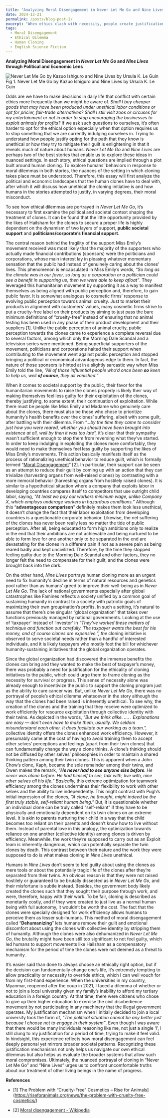 ```yaml
---
title: "Analyzing Moral Disengagement in Never Let Me Go and Nine Lives through Political and Economic Lens"
date: 2024-12-21
permalink: /posts/blog-post-2/
excerpt: "When ethics clash with necessity, people create justifications to ease their guilt. Through the lens of human cloning, Never Let Me Go and Nine Lives expose how moral disengagement shapes society."
tags:
  - Moral Disengagement
  - Ethical Dilemma
  - Human Cloning
  - English Science Fiction
---
```


**Analyzing Moral Disengagement in _Never Let Me Go_ and _Nine Lives_ through Political and Economic Lens**

![Never Let Me Go by Kazuo Ishiguro and Nine Lives by Ursula K. Le Guin](https://kyaw-yethu.github.io/images/blogs/blog2-fig1.png)
Fig 1. Never Let Me Go by Kazuo Ishiguro and Nine Lives by Ursula K. Le Guin

Odds are we have to make decisions in daily life that conflict with certain ethics more frequently than we might be aware of. _Shall I buy cheaper goods that may have been produced under unethical labor conditions or opt for pricier, fair-trade alternatives? Shall I still visit zoos or circuses for my entertainment or not in order to stop encouraging the businesses to exploit animals for profits?_ If we ask such questions to ourselves, it’s often harder to opt for the ethical option especially when that option requires us to stop something that we are currently indulging ourselves in. Trying to understand how people justify opting for the path that they know is unethical or how they try to mitigate their guilt is enlightening in that it reveals much of nature about humans. _Never Let Me Go_ and _Nine Lives_ are perhaps two of the best stories that enable us to explore these ideas in nuanced settings. In each story, ethical questions are implied through a plot built around human cloning. To explore humans’ behaviors in response to moral dilemmas in both stories, the nuances of the setting in which cloning takes place must be understood. Therefore, this essay will first analyze the political and economic landscapes that the human clones have to deal with, after which it will discuss how unethical the cloning initiative is and how humans in the stories attempted to justify, in varying degrees, their moral misconduct.

To see how ethical dilemmas are portrayed in _Never Let Me Go_, it’s necessary to first examine the political and societal context shaping the treatment of clones. It can be found that the little opportunity provided by the likes of Hailsham for the clones to secure a proper life is highly dependent on the dynamism of two layers of support, **public societal support** and **politicians/corporate’s financial support**.

The central reason behind the fragility of the support Miss Emily’s movement received was most likely that the majority of the supporters who actually made financial contributions (sponsors) were the politicians and corporations, whose main interest lay in pleasing whatever momentary sensation that the public had instead of genuinely caring about the clones’ lives. This phenomenon is encapsulated in Miss Emily’s words, _“So long as the climate was in our favor, so long as a corporation or a politician could see a benefit in supporting us, then we were able to keep afloat”_. They leveraged this humanitarian movement by supporting it as a way to manifest themselves as being aligned with public perception and, therefore, to gain public favor. It is somewhat analogous to cosmetic firms’ response to evolving public perception towards animal cruelty. Just to market their products in alignment with customers’ values, many cosmetic firms strive to put a cruelty-free label on their products by aiming to just pass the bare minimum definitions of “cruelty-free” instead of ensuring that no animal testing has been used in any phase of their product development and their suppliers \[1]. Unlike the public perception of animal cruelty, public perception towards the clones came to experience a complete reversal due to several factors, among which only the Morning Dale Scandal and a television series were mentioned. Being superficial supporters of the movement, politicians and corporations halted their support when contributing to the movement went against public perception and stopped bringing a political or economical advantageous edge to them. In fact, the nature of those sponsors is hinted at in a slightly sarcastic way when Miss Emily told the line, _“All of those influential people who’d once been_ **_so_** _keen to help us, well_ **_of course_**_, they all vanished.”_

When it comes to societal support by the public, their favor for the humanitarian movements to raise the clones properly is likely their way of making themselves feel less guilty for their exploitation of the clones, thereby justifying, to some extent, their continuation of exploitation. While there must be people like Miss Emily and Madame who genuinely care about the clones, there must also be those who chose to prioritize humanity’s health benefits over the clones’ suffering, albeit with some guilt, after battling with their dilemma. From _“…by the time they came to consider just how you were reared, whether you should have been brought into existence at all, well by then it was too late”,_ it’s clear that their sympathy wasn’t sufficient enough to stop them from reversing what they’ve started. In order to keep indulging in exploiting the clones more comfortably, they would need to make themselves feel less guilty by supporting the likes of Miss Emily’s movements. This action basically manifests itself as the process of rationalizing unethical behavior to reduce guilt, which is formally termed “[Moral Disengagement](https://en.wikipedia.org/wiki/Moral_disengagement)” \[2]. In particular, their support can be seen as an attempt to reduce their guilt by coming up with an action that they can trivialize (harvesting organs from well-raised clones) by contrasting with a more immoral behavior (harvesting organs from hostilely raised clones). It is similar to a hypothetical situation where a company that exploits labor in developing countries compares itself to competitors that use outright child labor, saying, _“At least we pay our workers minimum wage, unlike Company X, which employs underage workers in hazardous conditions.”_ Although this “**advantageous comparison**” definitely makes them look less unethical, it doesn’t change the fact that their labor exploitation from developing countries is a questionable corporate behavior. Likewise, the net suffering of the clones has never been really less no matter the tide of public perception. After all, being educated to form high ambitions only to realize in the end that their ambitions are not achievable and being nurtured to be able to form love for one another only to be separated in the end are devastating for the clones in a different pain if not as a severe pain as being reared badly and kept uncivilized. Therefore, by the time they stopped feeling guilty due to the Morning Dale Scandal and other factors, they no longer felt the need to compensate for their guilt, and the clones were brought back into the dark.

On the other hand, _Nine Lives_ portrays human cloning more as an urgent need to fix humanity's decline in terms of natural resources and genetics pool rather than as humans’ greed to improve their well-being as in _Never Let Me Go_. The lack of national governments especially after global catastrophes like Famines reflects a society unified by a common goal of sustaining humanity in contrast to a society with patriotic goals of maximizing their own group/nation’s profits. In such a setting, it’s natural to assume that there’s one singular “global organization” that takes over functions previously managed by national governments. Looking at the use of ‘taxpayer’ instead of ‘investor’ in _“They’ve worked these matters of technique and function out carefully. The taxpayer wants the best for his money, and of course clones are expensive.”, the_ cloning initiative is observed to serve societal needs rather than a handful of interested individuals, and it is likely taxpayers who mostly foot the bill for whichever humanity-sustaining initiatives that the global organization operates.

Since the global organization had discovered the immense benefits the clones can bring and they wanted to make the best of taxpayer’s money, there was probably a need for justification for the ethicality of cloning initiatives to the public, which could urge them to frame cloning as the necessity for survival or progress. This sense of necessity alone was already enough to incentivize the public to support the cloning program just as the ability to cure cancer was. But, unlike _Never Let Me Go_, there was no portrayal of people’s ethical dilemma whatsoever in the story although the way that the clones had been raised is inherently unethical. To see why, the creation of the clones and the training that they receive were optimized to work efficiently for resource exploitation through collective identity with their twins. As depicted in the words, _“But we think alike. …. . Explanations are easy — don’t even have to make them, usually. We seldom misunderstand each other. It does facilitate our working as a team.”,_ collective identity offers the clones enhanced work efficiency. However, it presumably came at the cost of having to avoid training them to accept other selves’ perceptions and feelings (apart from their twin clones) that can fundamentally change the way a clone thinks. A clone’s thinking should not be diffused by other selves’ philosophies in order to maintain a shared thinking pattern among their twin clones. This is apparent when a John Chow’s clone, Kaph, became the sole remainder among their twins, and Owen makes the remark, _“_**_He never had to see anyone else before_**_. He never was alone before. He had himself to see, talk with, live with, nine other selves all his life.” Basically,_ this extreme optimization for teamwork efficiency among the clones undermines their flexibility to work with other selves and the ability to live independently. This might contrast with Pugh’s initial impression of the clones, _“A clone, he thought, might indeed be the first truly stable, self-reliant human being.”_ But, it is questionable whether an individual clone can be truly called “self-reliant” if they have to be physically and emotionally dependent on its twin clones on an extreme level. It is akin to parents nurturing their child in a way that the child becomes too reliant on their parents and doesn’t know how to live without them. Instead of parental love in this analogy, the optimization towards reliance on one another (collective identity) among clones is driven by efficiency. Meanwhile, the work they’re supposed to carry out as an Exploit team is inherently dangerous, which can potentially separate the twin clones by death. This contrast between their nature and the work they were supposed to do is what makes cloning in _Nine Lives_ unethical.

Humans in _Nine Lives_ don’t seem to feel guilty about using the clones as mere tools or about the potentially tragic life of the clones after they’re separated from their twins. An obvious reason is that they were not raised hostilely or guaranteed to be brutally dissected as in _Never Let Me Go_, and their misfortune is subtle instead. Besides, the government body likely created the clones such that they sought their purpose through work, and were, therefore, happy with their work. To be fair, cloning is described as monetarily costly, and if they were created to just live as a normal human being with full autonomy, it wouldn’t be worth the cost. The fact that the clones were specially designed for work efficiency allows humans to perceive them as lesser sub-humans. This method of moral disengagement called “**Dehumanizing**” lets humans remove their guilt and emotional discomfort about using the clones with collective identity by stripping them of humanity. Although the clones were also dehumanized in _Never Let Me Go_, the brutality might have been still too significant to not feel guilty, which led humans to support movements like Hailsham as a compensatory mechanism for the period of time the clones were not deemed as a threat to humanity.

It’s easier said than done to always choose an ethically right option, but if the decision can fundamentally change one’s life, it’s extremely tempting to allow practicality or necessity to override ethics, which I can well vouch for from my first-hand experience. When the universities in my country, Myanmar, reopened after the coup in 2021, I faced a dilemma of whether or not to join a local university given my family’s inability to afford my tertiary education in a foreign country. At that time, there were citizens who chose to give up their higher education to exercise the civil disobedience movement by not participating in any machinery that the illegal government operates. My justification mechanism when I initially decided to join a local university took the form of, _“The political situation cannot be any better just because I choose not to engage in their system”_. Even though I was aware that there would be many individuals reasoning like me, not just a single ‘I’, I still clung to my justification for a period of time, trying to make it feel valid. In hindsight, this experience reflects how moral disengagement can feel deeply personal yet mirrors broader societal patterns. Recognizing these justification mechanisms not only helps us navigate our own ethical dilemmas but also helps us evaluate the broader systems that allow such moral compromises. Ultimately, the nuanced portrayal of cloning in “Never Let Me Go” and “Nine Lives” urges us to confront uncomfortable truths about our treatment of other living beings in the name of progress.

**References**

- \[1\] The Problem with “Cruelty-Free” Cosmetics – Rise for Animals](https://riseforanimals.org/news/the-problem-with-cruelty-free-cosmetics/)

- \[2\] [Moral disengagement - Wikipedia](https://en.wikipedia.org/wiki/Moral_disengagement)
